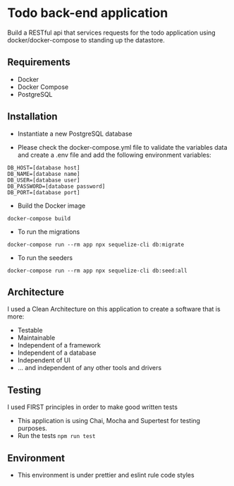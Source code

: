 # Todo back-end application

Build a RESTful api that services requests for the todo application using docker/docker-compose to standing up the datastore.

## Requirements

- Docker
- Docker Compose
- PostgreSQL

## Installation

- Instantiate a new PostgreSQL database

- Please check the docker-compose.yml file to validate the variables data and create a .env file and add the following environment variables:

```
DB_HOST=[database host]
DB_NAME=[database name]
DB_USER=[database user]
DB_PASSWORD=[database password]
DB_PORT=[database port]
```

- Build the Docker image

```
docker-compose build
```

- To run the migrations

```
docker-compose run --rm app npx sequelize-cli db:migrate
```

- To run the seeders

```
docker-compose run --rm app npx sequelize-cli db:seed:all
```

## Architecture

I used a Clean Architecture on this application to create a software that is more:

- Testable
- Maintainable
- Independent of a framework
- Independent of a database
- Independent of UI
- ... and independent of any other tools and drivers

## Testing

I used FIRST principles in order to make good written tests

- This application is using Chai, Mocha and Supertest for testing purposes.
- Run the tests `npm run test`

## Environment

- This environment is under prettier and eslint rule code styles

